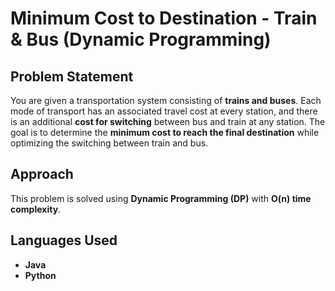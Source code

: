 # Minimum Cost to Destination - Train & Bus (Dynamic Programming)

## Problem Statement

You are given a transportation system consisting of **trains and buses**. Each mode of transport has an associated travel cost at every station, and there is an additional **cost for switching** between bus and train at any station. The goal is to determine the **minimum cost to reach the final destination** while optimizing the switching between train and bus.

## Approach

This problem is solved using **Dynamic Programming (DP)** with **O(n) time complexity**.

## Languages Used

- **Java**
- **Python**
